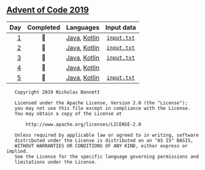 ## [Advent of Code 2019](https://adventofcode.com/2019/)

| Day | Completed | Languages | Input data |
|----:|:---------:|:---------:|:----------:|
| [1](https://adventofcode.com/2019/day/1) | :star2: | [Java](src/day1/JavaMain.java), [Kotlin](src/day1/KotlinMain.kt) | [`input.txt`](data/day1/input.txt) |
| [2](https://adventofcode.com/2019/day/2) | :star2: | [Java](src/day2/JavaMain.java), [Kotlin](src/day2/KotlinMain.kt) | [`input.txt`](data/day2/input.txt) |
| [3](https://adventofcode.com/2019/day/3) | :star2: | [Java](src/day3/JavaMain.java), [Kotlin](src/day3/KotlinMain.kt) | [`input.txt`](data/day3/input.txt) |
| [4](https://adventofcode.com/2019/day/4) | :star2: | [Java](src/day4/JavaMain.java), [Kotlin](src/day4/KotlinMain.kt) | |
| [5](https://adventofcode.com/2019/day/5) | :star2: | [Java](src/day5/JavaMain.java), [Kotlin](src/day5/KotlinMain.kt) | [`input.txt`](data/day5/input.txt) |

<!--
| [6](https://adventofcode.com/2019/day/6) | :star2: | [Java](src/day6/JavaMain.java), [Kotlin](src/day6/KotlinMain.kt) | [`input.txt`](data/day6/input.txt) |
| [7](https://adventofcode.com/2019/day/7) | :star2: | [Java](src/day7/JavaMain.java), [Kotlin](src/day7/KotlinMain.kt) | [`input.txt`](data/day7/input.txt) |
| [8](https://adventofcode.com/2019/day/8) | :star2: | [Java](src/day8/JavaMain.java), [Kotlin](src/day8/KotlinMain.kt) | [`input.txt`](data/day8/input.txt) |
| [9](https://adventofcode.com/2019/day/9) | :star2: | [Java](src/day9/JavaMain.java), [Kotlin](src/day9/KotlinMain.kt) | [`input.txt`](data/day9/input.txt) |
| [10](https://adventofcode.com/2019/day/10) | :star2: | [Java](src/day10/JavaMain.java), [Kotlin](src/day10/KotlinMain.kt) | [`input.txt`](data/day10/input.txt) |
| [11](https://adventofcode.com/2019/day/11) | :star2: | [Java](src/day11/JavaMain.java), [Kotlin](src/day11/KotlinMain.kt) | [`input.txt`](data/day11/input.txt) |
| [12](https://adventofcode.com/2019/day/12) | :star2: | [Java](src/day12/JavaMain.java), [Kotlin](src/day12/KotlinMain.kt) | [`input.txt`](data/day12/input.txt) |
| [13](https://adventofcode.com/2019/day/13) | :star2: | [Java](src/day13/JavaMain.java), [Kotlin](src/day13/KotlinMain.kt) | [`input.txt`](data/day13/input.txt) |
| [14](https://adventofcode.com/2019/day/14) | :star2: | [Java](src/day14/JavaMain.java), [Kotlin](src/day14/KotlinMain.kt) | [`input.txt`](data/day14/input.txt) |
| [15](https://adventofcode.com/2019/day/15) | :star2: | [Java](src/day15/JavaMain.java), [Kotlin](src/day15/KotlinMain.kt) | [`input.txt`](data/day15/input.txt) |
| [16](https://adventofcode.com/2019/day/16) | :star2: | [Java](src/day16/JavaMain.java), [Kotlin](src/day16/KotlinMain.kt) | [`input.txt`](data/day16/input.txt) |
| [17](https://adventofcode.com/2019/day/17) | :star2: | [Java](src/day17/JavaMain.java), [Kotlin](src/day17/KotlinMain.kt) | [`input.txt`](data/day17/input.txt) |
| [18](https://adventofcode.com/2019/day/18) | :star2: | [Java](src/day18/JavaMain.java), [Kotlin](src/day18/KotlinMain.kt) | [`input.txt`](data/day18/input.txt) |
| [19](https://adventofcode.com/2019/day/19) | :star2: | [Java](src/day19/JavaMain.java), [Kotlin](src/day19/KotlinMain.kt) | [`input.txt`](data/day19/input.txt) |
| [20](https://adventofcode.com/2019/day/20) | :star2: | [Java](src/day20/JavaMain.java), [Kotlin](src/day20/KotlinMain.kt) | [`input.txt`](data/day20/input.txt) |
| [21](https://adventofcode.com/2019/day/21) | :star2: | [Java](src/day21/JavaMain.java), [Kotlin](src/day21/KotlinMain.kt) | [`input.txt`](data/day21/input.txt) |
| [22](https://adventofcode.com/2019/day/22) | :star2: | [Java](src/day22/JavaMain.java), [Kotlin](src/day22/KotlinMain.kt) | [`input.txt`](data/day22/input.txt) |
| [23](https://adventofcode.com/2019/day/23) | :star2: | [Java](src/day23/JavaMain.java), [Kotlin](src/day23/KotlinMain.kt) | [`input.txt`](data/day23/input.txt) |
| [24](https://adventofcode.com/2019/day/24) | :star2: | [Java](src/day24/JavaMain.java), [Kotlin](src/day24/KotlinMain.kt) | [`input.txt`](data/day24/input.txt) |
| [25](https://adventofcode.com/2019/day/25) | :star2: | [Java](src/day25/JavaMain.java), [Kotlin](src/day25/KotlinMain.kt) | [`input.txt`](data/day25/input.txt) |
-->

```text
   Copyright 2019 Nicholas Bennett

   Licensed under the Apache License, Version 2.0 (the "License");
   you may not use this file except in compliance with the License.
   You may obtain a copy of the License at

       http://www.apache.org/licenses/LICENSE-2.0

   Unless required by applicable law or agreed to in writing, software
   distributed under the License is distributed on an "AS IS" BASIS,
   WITHOUT WARRANTIES OR CONDITIONS OF ANY KIND, either express or implied.
   See the License for the specific language governing permissions and
   limitations under the License.
```